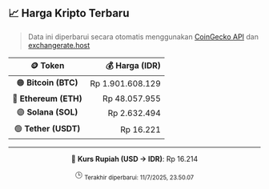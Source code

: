 

<!-- HARGA_KRIPTO -->
## 📈 Harga Kripto Terbaru

> Data ini diperbarui secara otomatis menggunakan [CoinGecko API](https://www.coingecko.com/) dan [exchangerate.host](https://exchangerate.host/)

<div align="center">

| 🪙 Token | 💰 Harga (IDR) |
|:------:|---------------:|
| 🟠 **Bitcoin (BTC)**   | Rp 1.901.608.129 |
| 🔵 **Ethereum (ETH)**  | Rp 48.057.955 |
| 🟣 **Solana (SOL)**    | Rp 2.632.494 |
| 🟢 **Tether (USDT)**   | Rp 16.221 |

---

💱 **Kurs Rupiah (USD → IDR)**: Rp 16.214

🕒 <sub>Terakhir diperbarui: 11/7/2025, 23.50.07</sub>

</div>
<!-- /HARGA_KRIPTO -->